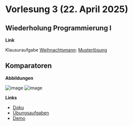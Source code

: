 # Vorlesung 3 (22. April 2025)

## Wiederholung Programmierung I

**Link**

Klausuraufgabe [Weihnachtsmann](https://jappuccini.github.io/java-docs/production/exam-exercises/exam-exercises-java1/class-diagrams/santa-claus): [Musterlösung](https://github.com/appenmaier/java_wwibe124/blob/main/src/main/java/main/X02_ExamTask04.java)

## Komparatoren

**Abbildungen**

![image](https://github.com/user-attachments/assets/cf29c065-e03f-4663-b80d-6275e0303f80)
![image](https://github.com/user-attachments/assets/cf5c74af-d4af-46dd-adab-96b28c498437)

**Links**

- [Doku](https://jappuccini.github.io/java-docs/production/documentation/comparators)
- [Übungsaufgaben](https://jappuccini.github.io/java-docs/production/exercises/comparators/)
- [Demo](https://github.com/appenmaier/java_wwibe124/blob/main/src/main/java/main/D02_Comparators.java)
